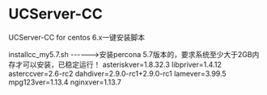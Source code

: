 UCServer-CC
===========

UCServer-CC for centos 6.x一键安装脚本

installcc_my5.7.sh ------>安装percona 5.7版本的，要求系统至少大于2GB内存才可以安装，已稳定运行！
asteriskver=1.8.32.3
libpriver=1.4.12
asterccver=2.6-rc2
dahdiver=2.9.0-rc1+2.9.0-rc1
lamever=3.99.5
mpg123ver=1.13.4
nginxver=1.13.7
